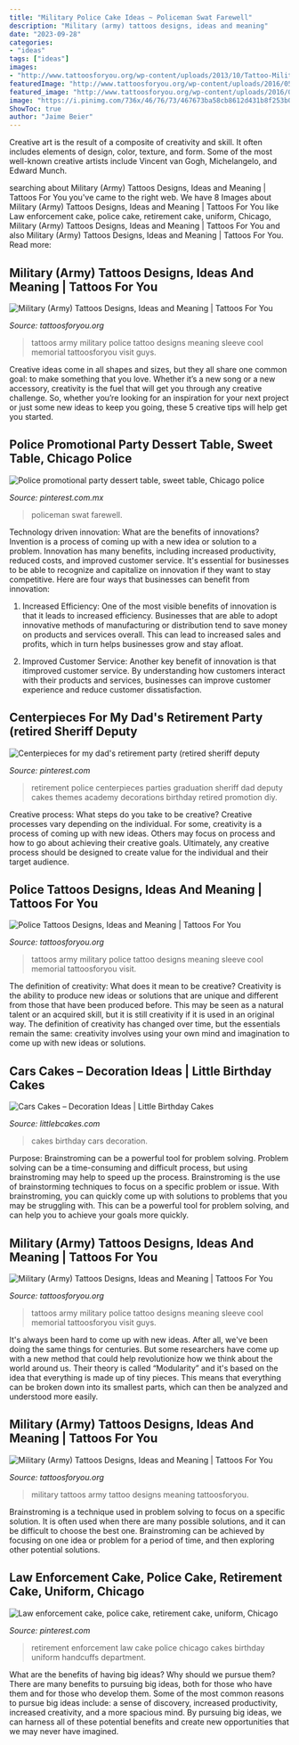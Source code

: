 ```yaml
---
title: "Military Police Cake Ideas ~ Policeman Swat Farewell"
description: "Military (army) tattoos designs, ideas and meaning"
date: "2023-09-28"
categories:
- "ideas"
tags: ["ideas"]
images:
- "http://www.tattoosforyou.org/wp-content/uploads/2013/10/Tattoo-Military.jpg"
featuredImage: "http://www.tattoosforyou.org/wp-content/uploads/2016/05/Military-Police-Tattoo.jpg"
featured_image: "http://www.tattoosforyou.org/wp-content/uploads/2016/05/Military-Police-Tattoo.jpg"
image: "https://i.pinimg.com/736x/46/76/73/467673ba58cb8612d431b8f253b0d1ff.jpg"
ShowToc: true
author: "Jaime Beier"
---
```



Creative art is the result of a composite of creativity and skill. It often includes elements of design, color, texture, and form. Some of the most well-known creative artists include Vincent van Gogh, Michelangelo, and Edward Munch.

	

		
searching about Military (Army) Tattoos Designs, Ideas and Meaning | Tattoos For You you've came to the right web. We have 8 Images about Military (Army) Tattoos Designs, Ideas and Meaning | Tattoos For You like Law enforcement cake, police cake, retirement cake, uniform, Chicago, Military (Army) Tattoos Designs, Ideas and Meaning | Tattoos For You and also Military (Army) Tattoos Designs, Ideas and Meaning | Tattoos For You. Read more:
		
    
## Military (Army) Tattoos Designs, Ideas And Meaning | Tattoos For You

<img loading=lazy src="http://www.tattoosforyou.org/wp-content/uploads/2013/10/Army-Tattoos-For-Men-688x1024.jpg" onerror="this.onerror=null;this.src='https://tse2.mm.bing.net/th?id=OIP.yVNBmhkYZWRqocnZuoctsQHaLB&amp;pid=15.1';" alt="Military (Army) Tattoos Designs, Ideas and Meaning | Tattoos For You">

_Source: tattoosforyou.org_

>tattoos army military police tattoo designs meaning sleeve cool memorial tattoosforyou visit guys. 

	

Creative ideas come in all shapes and sizes, but they all share one common goal: to make something that you love. Whether it’s a new song or a new accessory, creativity is the fuel that will get you through any creative challenge. So, whether you’re looking for an inspiration for your next project or just some new ideas to keep you going, these 5 creative tips will help get you started.

    
## Police Promotional Party Dessert Table, Sweet Table, Chicago Police

<img loading=lazy src="https://i.pinimg.com/736x/46/76/73/467673ba58cb8612d431b8f253b0d1ff.jpg" onerror="this.onerror=null;this.src='https://tse1.mm.bing.net/th?id=OIP.zzlFLTaiV9HqKF65_ZZ47QHaJ3&amp;pid=15.1';" alt="Police promotional party dessert table, sweet table, Chicago police">

_Source: pinterest.com.mx_

>policeman swat farewell. 

	

Technology driven innovation: What are the benefits of innovations?
Invention is a process of coming up with a new idea or solution to a problem. Innovation has many benefits, including increased productivity, reduced costs, and improved customer service. It's essential for businesses to be able to recognize and capitalize on innovation if they want to stay competitive. Here are four ways that businesses can benefit from innovation: 
1. Increased Efficiency: One of the most visible benefits of innovation is that it leads to increased efficiency. Businesses that are able to adopt innovative methods of manufacturing or distribution tend to save money on products and services overall. This can lead to increased sales and profits, which in turn helps businesses grow and stay afloat. 

2. Improved Customer Service: Another key benefit of innovation is that itimproved customer service. By understanding how customers interact with their products and services, businesses can improve customer experience and reduce customer dissatisfaction.

    
## Centerpieces For My Dad&#039;s Retirement Party (retired Sheriff Deputy

<img loading=lazy src="https://i.pinimg.com/736x/90/04/7c/90047c16e0ea9da153d40a6c06c326e0--police-graduation-party-police-retirement-party-ideas.jpg" onerror="this.onerror=null;this.src='https://tse2.mm.bing.net/th?id=OIP.L3fpxf4hUnQr_RKTTeq3gwHaNJ&amp;pid=15.1';" alt="Centerpieces for my dad&#039;s retirement party (retired sheriff deputy">

_Source: pinterest.com_

>retirement police centerpieces parties graduation sheriff dad deputy cakes themes academy decorations birthday retired promotion diy. 

	

Creative process: What steps do you take to be creative?
Creative processes vary depending on the individual. For some, creativity is a process of coming up with new ideas. Others may focus on process and how to go about achieving their creative goals. Ultimately, any creative process should be designed to create value for the individual and their target audience.

    
## Police Tattoos Designs, Ideas And Meaning | Tattoos For You

<img loading=lazy src="http://www.tattoosforyou.org/wp-content/uploads/2016/05/Military-Police-Tattoo.jpg" onerror="this.onerror=null;this.src='https://tse4.mm.bing.net/th?id=OIP.AYUrEgPg7piG15GSRJQv5AHaLA&amp;pid=15.1';" alt="Police Tattoos Designs, Ideas and Meaning | Tattoos For You">

_Source: tattoosforyou.org_

>tattoos army military police tattoo designs meaning sleeve cool memorial tattoosforyou visit. 

	

The definition of creativity: What does it mean to be creative?
Creativity is the ability to produce new ideas or solutions that are unique and different from those that have been produced before. This may be seen as a natural talent or an acquired skill, but it is still creativity if it is used in an original way. The definition of creativity has changed over time, but the essentials remain the same: creativity involves using your own mind and imagination to come up with new ideas or solutions.

    
## Cars Cakes – Decoration Ideas | Little Birthday Cakes

<img loading=lazy src="http://www.littlebcakes.com/wp-content/uploads/2014/01/Cars-Birthday-Cakes.jpg" onerror="this.onerror=null;this.src='https://tse3.mm.bing.net/th?id=OIP.twbniwOvul7KC054CcKDQgHaLD&amp;pid=15.1';" alt="Cars Cakes – Decoration Ideas | Little Birthday Cakes">

_Source: littlebcakes.com_

>cakes birthday cars decoration. 

	

Purpose: Brainstroming can be a powerful tool for problem solving.
Problem solving can be a time-consuming and difficult process, but using brainstroming may help to speed up the process. Brainstroming is the use of brainstorming techniques to focus on a specific problem or issue. With brainstroming, you can quickly come up with solutions to problems that you may be struggling with. This can be a powerful tool for problem solving, and can help you to achieve your goals more quickly.

    
## Military (Army) Tattoos Designs, Ideas And Meaning | Tattoos For You

<img loading=lazy src="http://www.tattoosforyou.org/wp-content/uploads/2013/10/Army-Tattoos-For-Men.jpg" onerror="this.onerror=null;this.src='https://tse3.mm.bing.net/th?id=OIP.oTP0IzQ3r62QQDZ3PQvQ9wHaLA&amp;pid=15.1';" alt="Military (Army) Tattoos Designs, Ideas and Meaning | Tattoos For You">

_Source: tattoosforyou.org_

>tattoos army military police tattoo designs meaning sleeve cool memorial tattoosforyou visit guys. 

	

It's always been hard to come up with new ideas. After all, we've been doing the same things for centuries. But some researchers have come up with a new method that could help revolutionize how we think about the world around us. Their theory is called “Modularity” and it's based on the idea that everything is made up of tiny pieces. This means that everything can be broken down into its smallest parts, which can then be analyzed and understood more easily.

    
## Military (Army) Tattoos Designs, Ideas And Meaning | Tattoos For You

<img loading=lazy src="http://www.tattoosforyou.org/wp-content/uploads/2013/10/Tattoo-Military.jpg" onerror="this.onerror=null;this.src='https://tse4.mm.bing.net/th?id=OIP.sDN_LIhAdyrg5jH5fpqCKwHaHM&amp;pid=15.1';" alt="Military (Army) Tattoos Designs, Ideas and Meaning | Tattoos For You">

_Source: tattoosforyou.org_

>military tattoos army tattoo designs meaning tattoosforyou. 

	

Brainstroming is a technique used in problem solving to focus on a specific solution. It is often used when there are many possible solutions, and it can be difficult to choose the best one. Brainstroming can be achieved by focusing on one idea or problem for a period of time, and then exploring other potential solutions.

    
## Law Enforcement Cake, Police Cake, Retirement Cake, Uniform, Chicago

<img loading=lazy src="https://i.pinimg.com/736x/eb/88/46/eb8846febbfdeaab396898161a1cbd3a.jpg" onerror="this.onerror=null;this.src='https://tse3.mm.bing.net/th?id=OIP.yNU7MwgtVD5VN02QUiF_XwHaJ3&amp;pid=15.1';" alt="Law enforcement cake, police cake, retirement cake, uniform, Chicago">

_Source: pinterest.com_

>retirement enforcement law cake police chicago cakes birthday uniform handcuffs department. 

	

What are the benefits of having big ideas? Why should we pursue them?
There are many benefits to pursuing big ideas, both for those who have them and for those who develop them. Some of the most common reasons to pursue big ideas include: a sense of discovery, increased productivity, increased creativity, and a more spacious mind. By pursuing big ideas, we can harness all of these potential benefits and create new opportunities that we may never have imagined.


